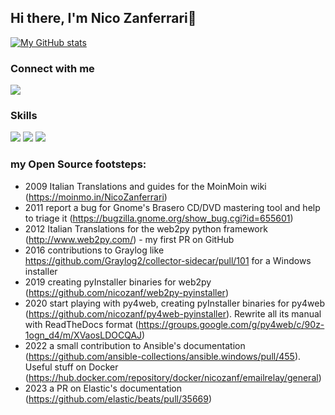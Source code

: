 ## Hi there, I'm Nico Zanferrari👋 

[![My GitHub stats](https://github-readme-stats.vercel.app/api?username=nicozanf&show_icons=true)](https://github.com/anuraghazra/github-readme-stats)

### Connect with me 

[<img src="https://img.shields.io/badge/gmail-D14836?&style=for-the-badge&logo=gmail&logoColor=white"/>][gmail]

### Skills

<img src="https://img.shields.io/badge/python-%233776AB.svg?&style=for-the-badge&logo=python&logoColor=white" />

<img src="https://img.shields.io/badge/ubuntu-E95420?logo=ubuntu&logoColor=white&style=for-the-badgee" />

<img src="https://img.shields.io/badge/windows-0078D6?logo=windows&logoColor=white&style=for-the-badge" />


[gmail]: mailto:nicozanf@gmail.com

### my Open Source footsteps: ###

- 2009 Italian Translations and guides for the MoinMoin wiki (https://moinmo.in/NicoZanferrari)
- 2011 report a bug for Gnome's Brasero CD/DVD mastering tool and help to triage it (https://bugzilla.gnome.org/show_bug.cgi?id=655601)
- 2012 Italian Translations for the web2py python framework (http://www.web2py.com/) - my first PR on GitHub
- 2016 contributions to Graylog like https://github.com/Graylog2/collector-sidecar/pull/101 for a Windows installer
- 2019 creating pyInstaller binaries for web2py (https://github.com/nicozanf/web2py-pyinstaller)
- 2020 start playing with py4web, creating pyInstaller binaries for py4web (https://github.com/nicozanf/py4web-pyinstaller).
       Rewrite all its manual with ReadTheDocs format (https://groups.google.com/g/py4web/c/90z-1ogn_d4/m/XVaosLDOCQAJ)
- 2022 a small contribution to Ansible's documentation (https://github.com/ansible-collections/ansible.windows/pull/455).
       Useful stuff on Docker (https://hub.docker.com/repository/docker/nicozanf/emailrelay/general)
- 2023 a PR on Elastic's documentation (https://github.com/elastic/beats/pull/35669)
